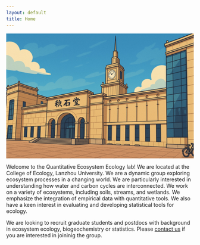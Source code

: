 ```yaml
---
layout: default
title: Home
---
```


<p align="center">
  <img align="middle" src="/files/Group_profile.jpg" width="740">
  <br>
</p>

Welcome to the Quantitative Ecosystem Ecology lab! We are located at the College of Ecology, Lanzhou University. We are a dynamic group exploring ecosystem processes in a changing world. We are particularly interested in understanding how water and carbon cycles are interconnected. We work on a variety of ecosystems, including soils, streams, and wetlands. We emphasize the integration of empirical data with quantitative tools. We also have a keen interest in evaluating and developing statistical tools for ecology. 

We are looking to recruit graduate students and postdocs with background in ecosystem ecology, biogeochemistry or statistics. Please <a href="mailto: chaosong@lzu.edu.cn">contact us</a> if you are interested in joininig the group.
